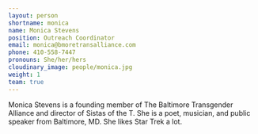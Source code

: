 ```yaml
---
layout: person
shortname: monica
name: Monica Stevens
position: Outreach Coordinator
email: monica@bmoretransalliance.com
phone: 410-558-7447
pronouns: She/her/hers
cloudinary_image: people/monica.jpg
weight: 1
team: true
---
```

Monica Stevens is a founding member of The Baltimore Transgender Alliance and director of Sistas of the T. She is a poet, musician, and public speaker from Baltimore, MD. She likes Star Trek a lot.
